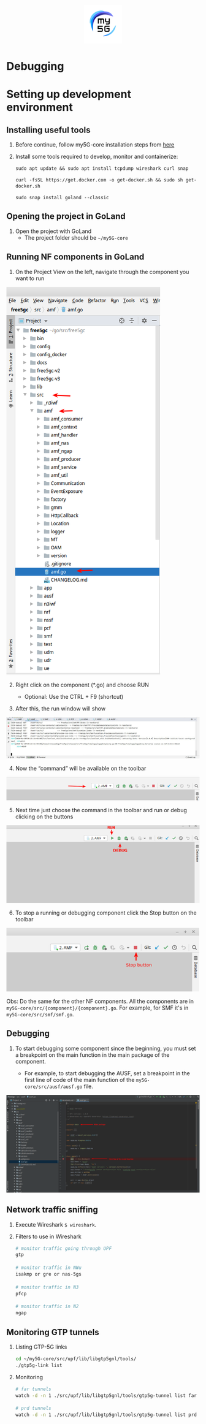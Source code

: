 <div align="center">

<a href="https://github.com/LABORA-INF-UFG/my5Gcore"><img width="20%" src="../figs/my5g-logo.png" alt="free5GC"/></a>

</div> 

# Debugging

# Setting up development environment

## Installing useful tools

1. Before continue, follow my5G-core installation steps from [here](https://github.com/my5G/my5G-core/blob/master/README.markdown)

2. Install some tools required to develop, monitor and containerize:

    ```
    sudo apt update && sudo apt install tcpdump wireshark curl snap
    ```
    ```
    curl -fsSL https://get.docker.com -o get-docker.sh && sudo sh get-docker.sh
    ```
    ```
    sudo snap install goland --classic
    ```

## Opening the project in GoLand

1. Open the project with GoLand 
    - The project folder should be `~/my5G-core`

## Running NF components in GoLand

1. On the Project View on the left, navigate through the component you want to run

![Select the Go lang file ".go" in the project](../../media/images/code-debugging/3.png)

2. Right click on the component (*.go) and choose RUN
    - Optional: Use the CTRL + F9 (shortcut)

3. After this, the run window will show

![run](../../media/images/code-debugging/4.jpeg)


4. Now the “command” will be available on the toolbar

![5](../../media/images/code-debugging/5.png)

5. Next time just choose the command in the toolbar and run or debug clicking on the buttons

![6](../../media/images/code-debugging/6.png)

6. To stop a running or debugging component click the Stop button on the toolbar

![7](../../media/images/code-debugging/7.png)

Obs: Do the same for the other NF components. All the components are in `my5G-core/src/{component}/{component}.go`. For example, for SMF it's in `my5G-core/src/smf/smf.go`.

## Debugging

1. To start debugging some component since the beginning, you must set a breakpoint on the main function in the main package of the component.

    - For example, to start debugging the AUSF, set a breakpoint in the first line of code of the main function of the `my5G-core/src/ausf/ausf.go` file.

![8](../../media/images/code-debugging/8.png)


## Network traffic sniffing

1. Execute Wireshark `$ wireshark`.
2. Filters to use in Wireshark

    ```bash
    # monitor traffic going through UPF
    gtp

    # monitor traffic in NWu
    isakmp or gre or nas-5gs

    # monitor traffic in N3
    pfcp

    # monitor traffic in N2
    ngap
    ```


## Monitoring  GTP tunnels

1. Listing GTP-5G links
   ```bash
   cd ~/my5G-core/src/upf/lib/libgtp5gnl/tools/
   ./gtp5g-link list
   ```
2. Monitoring 
   ```bash
   # far tunnels
   watch -d -n 1 ./src/upf/lib/libgtp5gnl/tools/gtp5g-tunnel list far

   # prd tunnels
   watch -d -n 1 ./src/upf/lib/libgtp5gnl/tools/gtp5g-tunnel list prd
   ```